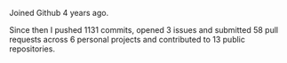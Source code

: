 Joined Github 4 years ago.

Since then I pushed 1131 commits, opened 3 issues and submitted 58 pull requests across 6 personal projects and contributed to 13 public repositories.
